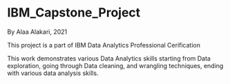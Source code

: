 # IBM_Capstone_Project
By Alaa Alakari, 2021

This project is a part of IBM Data Analytics Professional Cerification 


This work demonstrates various Data Analytics skills starting from Data exploration, 
going through Data cleaning, and wrangling techniques, ending with various data analysis skills.
